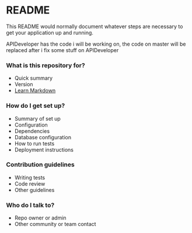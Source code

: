 # README #

This README would normally document whatever steps are necessary to get your application up and running.

APIDeveloper has the code i will be working on, the code on master will be replaced after i fix some stuff on APIDeveloper

### What is this repository for? ###

* Quick summary
* Version
* [Learn Markdown](https://bitbucket.org/tutorials/markdowndemo)

### How do I get set up? ###

* Summary of set up
* Configuration
* Dependencies
* Database configuration
* How to run tests
* Deployment instructions

### Contribution guidelines ###

* Writing tests
* Code review
* Other guidelines

### Who do I talk to? ###

* Repo owner or admin
* Other community or team contact